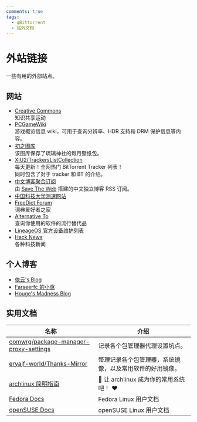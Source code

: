```yaml
---
comments: true
tags:
  - qBittorrent
  - 站外文档
---
```


# 外站链接

一些有用的外部站点。

## 网站

- [Creative Commons](https://creativecommons.org)  
    知识共享运动
- [PCGameWiki](https://www.pcgamingwiki.com/wiki/Home)  
    游戏概览信息 wiki，可用于查询分辨率、HDR 支持和 DRM 保护信息等内容。
- [初之图库](https://img.himiku.com/)  
    该图库保存了琉璃神社的每月壁纸包。
- [XIU2/TrackersListCollection](https://trackerslist.com/#/zh)  
    每天更新！全网热门 BitTorrent Tracker 列表！  
    同时包含了对于 tracker 和 BT 的介绍。
- [中文博客聚合订阅](https://box.othing.xyz/i/)  
    由 [Save The Web](https://box.saveweb.org) 搭建的中文独立博客 RSS 订阅。
- [中国科技大学测速网站](http://test.ustc.edu.cn/)
- [FreeDict Forum](https://forum.freemdict.com/)  
    词典爱好者之家
- [Alternative To](https://alternativeto.net/)  
    查询你使用的软件的流行替代品
- [LineageOS 官方设备维护列表](https://wiki.lineageos.org/devices/)
- [Hack News](https://news.ycombinator.com/)  
    各种科技新闻

## 个人博客

- [依云's Blog](http://blog.lilydjwg.me/)
- [Farseerfc 的小窩](https://farseerfc.me/)
- [Houge's Madness Blog](https://litterhougelangley.club/blog/)

## 实用文档

|名称|介绍|
|---|---|
|[comwrg/package-manager-proxy-settings](https://github.com/comwrg/package-manager-proxy-settings)|记录各个包管理器代理设置坑点。|
|[eryajf-world/Thanks-Mirror](https://github.com/eryajf-world/Thanks-Mirror)|整理记录各个包管理器，系统镜像，以及常用软件的好用镜像。|
|[archlinux 简明指南](https://arch.icekylin.online/)|📖 让 archlinux 成为你的常用系统吧！ ❤️️|
|[Fedora Docs](https://docs.fedoraproject.org/en-US/docs/)|Fedora Linux 用户文档|
|[openSUSE Docs](https://doc.opensuse.org/)|openSUSE Linux 用户文档|